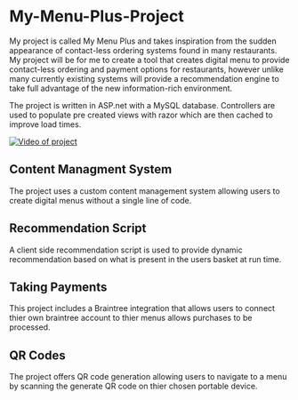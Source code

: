 # My-Menu-Plus-Project

My project is called My Menu Plus and takes inspiration from the sudden appearance of contact-less ordering systems found in many restaurants. My project will be for me to create a tool that creates digital menu to provide contact-less ordering and payment options for restaurants, however unlike many currently existing systems will provide a recommendation engine to take full advantage of the new information-rich environment.

The project is written in ASP.net with a MySQL database. Controllers are used to populate pre created views with razor which are then cached to improve load times.

[![Video of project](https://lh3.googleusercontent.com/A2sY7YUfjYH3HF7r6qO1U2Q3H9tmWcKtqHMNlAzqoUkrvY3OEp-ICpR7UU-dpxyiw9hQ=s151)](https://www.youtube.com/watch?v=nqotZ1aR97o&ab_channel=Entry%27sScriptsES)

## Content Managment System
The project uses a custom content management system allowing users to create digital menus without a single line of code.

## Recommendation Script
A client side recommendation script is used to provide dynamic recommendation based on what is present in the users basket at run time.

## Taking Payments
This project includes a Braintree integration that allows users to connect thier own braintree account to thier menus allows purchases to be processed.

## QR Codes
The project offers QR code generation allowing users to navigate to a menu by scanning the generate QR code on thier chosen portable device.

